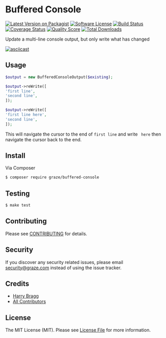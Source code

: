 # Buffered Console

[![Latest Version on Packagist](https://img.shields.io/packagist/v/graze/buffered-console.svg?style=flat-square)](https://packagist.org/packages/graze/buffered-console)
[![Software License](https://img.shields.io/badge/license-MIT-brightgreen.svg?style=flat-square)](LICENSE.md)
[![Build Status](https://img.shields.io/travis/graze/buffered-console/master.svg?style=flat-square)](https://travis-ci.org/graze/buffered-console)
[![Coverage Status](https://img.shields.io/scrutinizer/coverage/g/graze/buffered-console.svg?style=flat-square)](https://scrutinizer-ci.com/g/graze/buffered-console/code-structure)
[![Quality Score](https://img.shields.io/scrutinizer/g/graze/buffered-console.svg?style=flat-square)](https://scrutinizer-ci.com/g/graze/buffered-console)
[![Total Downloads](https://img.shields.io/packagist/dt/graze/buffered-console.svg?style=flat-square)](https://packagist.org/packages/graze/buffered-console)

Update a multi-line console output, but only write what has changed

[![asciicast](https://asciinema.org/a/bokpbfbg8d4yolihmfimtoaqb.png)](https://asciinema.org/a/bokpbfbg8d4yolihmfimtoaqb)

## Usage

```php
$output = new BufferedConsoleOutput($existing);

$output->reWrite([
'first line',
'second line',
]);

$output->reWrite([
'first line here',
'second line',
]);
```

This will navigate the cursor to the end of `first line` and write ` here` then navigate the cursor back to the end.

## Install

Via Composer

``` bash
$ composer require graze/buffered-console
```

## Testing

``` bash
$ make test
```

## Contributing

Please see [CONTRIBUTING](CONTRIBUTING.md) for details.

## Security

If you discover any security related issues, please email security@graze.com instead of using the issue tracker.

## Credits

- [Harry Bragg](https://github.com/h-bragg)
- [All Contributors](../../contributors)

## License

The MIT License (MIT). Please see [License File](LICENSE.md) for more information.
